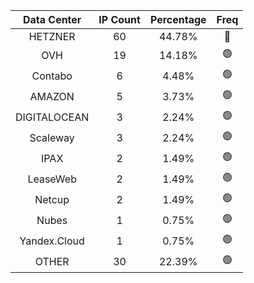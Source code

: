 | Data Center | IP Count | Percentage | Freq |
|:------------:|:--------:|:-----------:|:-----:|
| HETZNER | 60 | 44.78% | 🔴 |
| OVH | 19 | 14.18% | 🟢 |
| Contabo | 6 | 4.48% | 🟢 |
| AMAZON | 5 | 3.73% | 🟢 |
| DIGITALOCEAN | 3 | 2.24% | 🟢 |
| Scaleway | 3 | 2.24% | 🟢 |
| IPAX | 2 | 1.49% | 🟢 |
| LeaseWeb | 2 | 1.49% | 🟢 |
| Netcup | 2 | 1.49% | 🟢 |
| Nubes | 1 | 0.75% | 🟢 |
| Yandex.Cloud | 1 | 0.75% | 🟢 |
| OTHER | 30 | 22.39% | 🟢 |